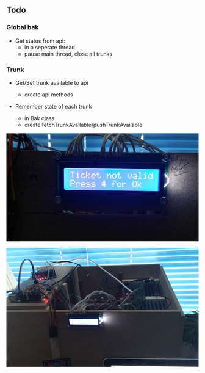 ## Todo

### Global bak
* Get status from api:
    * in a seperate thread
    * pause main thread, close all trunks

### Trunk

* Get/Set trunk available to api
    * create api methods

* Remember state of each trunk
    * in Bak class
    * create fetchTrunkAvailable/pushTrunkAvailable

![alt tag](https://raw.githubusercontent.com/dionbosschieter/Automaat-rpi/master/img/20150411_143740_HDR.jpg)

![alt tag](https://raw.githubusercontent.com/dionbosschieter/Automaat-rpi/master/img/20150411_143748.jpg)
